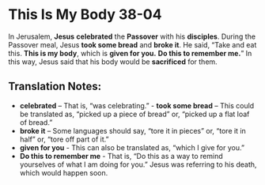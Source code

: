 This Is My Body 38-04
=======================


In Jerusalem, **Jesus** **celebrated** the **Passover** with his
**disciples**. During the Passover meal, Jesus **took some bread**
and **broke it**. He said, “Take and eat this. **This is my body**,
which is **given for you.** **Do this to remember me.**” In this way,
Jesus said that his body would be **sacrificed** for them.

Translation Notes:
------------------

-   **celebrated** – That is, “was celebrating.” -   **took some
bread** – This could be translated as, “picked up a
    piece of bread” or, “picked up a flat loaf of bread.”
-   **broke it** – Some languages should say, “tore it in pieces”
or,
    “tore it in half” or, “tore off part of it.”
-   **given for you** - This can also be translated as, “which I give
    for you.”
-   **Do this to remember me** - That is, “Do this as a way to remind
    yourselves of what I am doing for you.” Jesus was referring to
    his death, which would happen soon.


